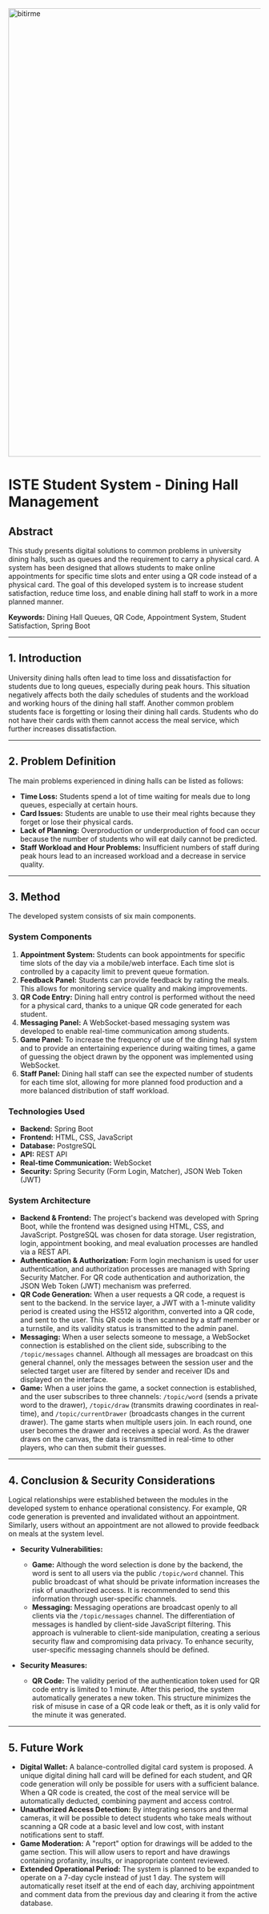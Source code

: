 
<img width="1977" height="896" alt="bitirme" src="https://github.com/user-attachments/assets/bcc9336a-92b4-4309-b204-2721c7d8cc26" />


# ISTE Student System - Dining Hall Management

## Abstract

This study presents digital solutions to common problems in university dining halls, such as queues and the requirement to carry a physical card. A system has been designed that allows students to make online appointments for specific time slots and enter using a QR code instead of a physical card. The goal of this developed system is to increase student satisfaction, reduce time loss, and enable dining hall staff to work in a more planned manner.

**Keywords:** Dining Hall Queues, QR Code, Appointment System, Student Satisfaction, Spring Boot

***

## 1. Introduction

University dining halls often lead to time loss and dissatisfaction for students due to long queues, especially during peak hours. This situation negatively affects both the daily schedules of students and the workload and working hours of the dining hall staff. Another common problem students face is forgetting or losing their dining hall cards. Students who do not have their cards with them cannot access the meal service, which further increases dissatisfaction.

***

## 2. Problem Definition

The main problems experienced in dining halls can be listed as follows:
* **Time Loss:** Students spend a lot of time waiting for meals due to long queues, especially at certain hours.
* **Card Issues:** Students are unable to use their meal rights because they forget or lose their physical cards.
* **Lack of Planning:** Overproduction or underproduction of food can occur because the number of students who will eat daily cannot be predicted.
* **Staff Workload and Hour Problems:** Insufficient numbers of staff during peak hours lead to an increased workload and a decrease in service quality.

***

## 3. Method

The developed system consists of six main components.

### System Components

1.  **Appointment System:** Students can book appointments for specific time slots of the day via a mobile/web interface. Each time slot is controlled by a capacity limit to prevent queue formation.
2.  **Feedback Panel:** Students can provide feedback by rating the meals. This allows for monitoring service quality and making improvements.
3.  **QR Code Entry:** Dining hall entry control is performed without the need for a physical card, thanks to a unique QR code generated for each student.
4.  **Messaging Panel:** A WebSocket-based messaging system was developed to enable real-time communication among students.
5.  **Game Panel:** To increase the frequency of use of the dining hall system and to provide an entertaining experience during waiting times, a game of guessing the object drawn by the opponent was implemented using WebSocket.
6.  **Staff Panel:** Dining hall staff can see the expected number of students for each time slot, allowing for more planned food production and a more balanced distribution of staff workload.

### Technologies Used

* **Backend:** Spring Boot
* **Frontend:** HTML, CSS, JavaScript
* **Database:** PostgreSQL
* **API:** REST API
* **Real-time Communication:** WebSocket
* **Security:** Spring Security (Form Login, Matcher), JSON Web Token (JWT)

### System Architecture

* **Backend & Frontend:** The project's backend was developed with Spring Boot, while the frontend was designed using HTML, CSS, and JavaScript. PostgreSQL was chosen for data storage. User registration, login, appointment booking, and meal evaluation processes are handled via a REST API.
* **Authentication & Authorization:** Form login mechanism is used for user authentication, and authorization processes are managed with Spring Security Matcher. For QR code authentication and authorization, the JSON Web Token (JWT) mechanism was preferred.
* **QR Code Generation:** When a user requests a QR code, a request is sent to the backend. In the service layer, a JWT with a 1-minute validity period is created using the HS512 algorithm, converted into a QR code, and sent to the user. This QR code is then scanned by a staff member or a turnstile, and its validity status is transmitted to the admin panel.
* **Messaging:** When a user selects someone to message, a WebSocket connection is established on the client side, subscribing to the `/topic/messages` channel. Although all messages are broadcast on this general channel, only the messages between the session user and the selected target user are filtered by sender and receiver IDs and displayed on the interface.
* **Game:** When a user joins the game, a socket connection is established, and the user subscribes to three channels: `/topic/word` (sends a private word to the drawer), `/topic/draw` (transmits drawing coordinates in real-time), and `/topic/currentDrawer` (broadcasts changes in the current drawer). The game starts when multiple users join. In each round, one user becomes the drawer and receives a special word. As the drawer draws on the canvas, the data is transmitted in real-time to other players, who can then submit their guesses.

***

## 4. Conclusion & Security Considerations

Logical relationships were established between the modules in the developed system to enhance operational consistency. For example, QR code generation is prevented and invalidated without an appointment. Similarly, users without an appointment are not allowed to provide feedback on meals at the system level.

* **Security Vulnerabilities:**
    * **Game:** Although the word selection is done by the backend, the word is sent to all users via the public `/topic/word` channel. This public broadcast of what should be private information increases the risk of unauthorized access. It is recommended to send this information through user-specific channels.
    * **Messaging:** Messaging operations are broadcast openly to all clients via the `/topic/messages` channel. The differentiation of messages is handled by client-side JavaScript filtering. This approach is vulnerable to client-side manipulation, creating a serious security flaw and compromising data privacy. To enhance security, user-specific messaging channels should be defined.

* **Security Measures:**
    * **QR Code:** The validity period of the authentication token used for QR code entry is limited to 1 minute. After this period, the system automatically generates a new token. This structure minimizes the risk of misuse in case of a QR code leak or theft, as it is only valid for the minute it was generated.

***

## 5. Future Work

* **Digital Wallet:** A balance-controlled digital card system is proposed. A unique digital dining hall card will be defined for each student, and QR code generation will only be possible for users with a sufficient balance. When a QR code is created, the cost of the meal service will be automatically deducted, combining payment and access control.
* **Unauthorized Access Detection:** By integrating sensors and thermal cameras, it will be possible to detect students who take meals without scanning a QR code at a basic level and low cost, with instant notifications sent to staff.
* **Game Moderation:** A "report" option for drawings will be added to the game section. This will allow users to report and have drawings containing profanity, insults, or inappropriate content reviewed.
* **Extended Operational Period:** The system is planned to be expanded to operate on a 7-day cycle instead of just 1 day. The system will automatically reset itself at the end of each day, archiving appointment and comment data from the previous day and clearing it from the active database.
